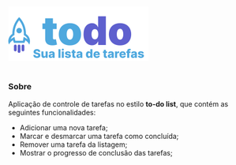 <img src="./src/assets/logo.svg">

#
### Sobre
Aplicação de controle de tarefas no estilo **to-do list**, que contém as seguintes funcionalidades:

- Adicionar uma nova tarefa;
- Marcar e desmarcar uma tarefa como concluída;
- Remover uma tarefa da listagem;
- Mostrar o progresso de conclusão das tarefas;

